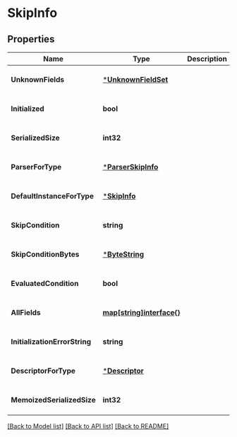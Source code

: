 # SkipInfo

## Properties
Name | Type | Description | Notes
------------ | ------------- | ------------- | -------------
**UnknownFields** | [***UnknownFieldSet**](UnknownFieldSet.md) |  | [optional] [default to null]
**Initialized** | **bool** |  | [optional] [default to null]
**SerializedSize** | **int32** |  | [optional] [default to null]
**ParserForType** | [***ParserSkipInfo**](ParserSkipInfo.md) |  | [optional] [default to null]
**DefaultInstanceForType** | [***SkipInfo**](SkipInfo.md) |  | [optional] [default to null]
**SkipCondition** | **string** |  | [optional] [default to null]
**SkipConditionBytes** | [***ByteString**](ByteString.md) |  | [optional] [default to null]
**EvaluatedCondition** | **bool** |  | [optional] [default to null]
**AllFields** | [**map[string]interface{}**](interface{}.md) |  | [optional] [default to null]
**InitializationErrorString** | **string** |  | [optional] [default to null]
**DescriptorForType** | [***Descriptor**](Descriptor.md) |  | [optional] [default to null]
**MemoizedSerializedSize** | **int32** |  | [optional] [default to null]

[[Back to Model list]](../README.md#documentation-for-models) [[Back to API list]](../README.md#documentation-for-api-endpoints) [[Back to README]](../README.md)

